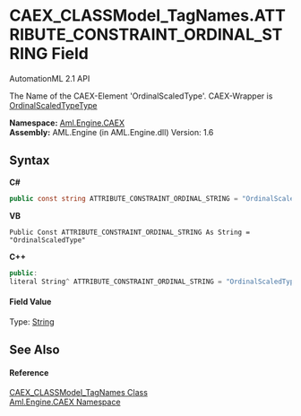 # CAEX_CLASSModel_TagNames.ATTRIBUTE_CONSTRAINT_ORDINAL_STRING Field
AutomationML 2.1 API 

The Name of the CAEX-Element 'OrdinalScaledType'. CAEX-Wrapper is <a href="T_Aml_Engine_CAEX_OrdinalScaledTypeType">OrdinalScaledTypeType</a>

**Namespace:**&nbsp;<a href="N_Aml_Engine_CAEX">Aml.Engine.CAEX</a><br />**Assembly:**&nbsp;AML.Engine (in AML.Engine.dll) Version: 1.6

## Syntax

**C#**<br />
``` C#
public const string ATTRIBUTE_CONSTRAINT_ORDINAL_STRING = "OrdinalScaledType"
```

**VB**<br />
``` VB
Public Const ATTRIBUTE_CONSTRAINT_ORDINAL_STRING As String = "OrdinalScaledType"
```

**C++**<br />
``` C++
public:
literal String^ ATTRIBUTE_CONSTRAINT_ORDINAL_STRING = "OrdinalScaledType"
```


#### Field Value
Type: <a href="https://docs.microsoft.com/dotnet/api/system.string" target="_parent" rel="noopener noreferrer">String</a>

## See Also


#### Reference
<a href="T_Aml_Engine_CAEX_CAEX_CLASSModel_TagNames">CAEX_CLASSModel_TagNames Class</a><br /><a href="N_Aml_Engine_CAEX">Aml.Engine.CAEX Namespace</a><br />